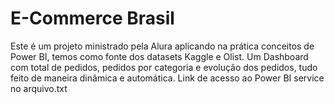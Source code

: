 # E-Commerce Brasil
Este é um projeto ministrado pela Alura aplicando na prática conceitos de Power BI, temos como fonte dos datasets Kaggle e Olist.
Um Dashboard com total de pedidos, pedidos por categoria e evolução dos pedidos, tudo feito de maneira dinâmica e automática. 
Link de acesso ao Power BI service no arquivo.txt
